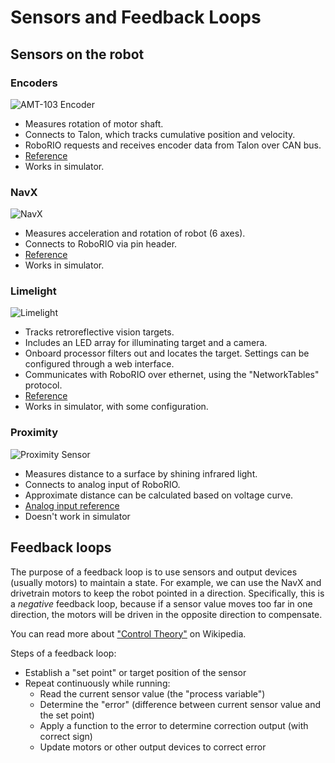 # Sensors and Feedback Loops

## Sensors on the robot

### Encoders

![AMT-103 Encoder](https://media.digikey.com/photos/CUI%20Photos/AMT103-V.jpg)

- Measures rotation of motor shaft.
- Connects to Talon, which tracks cumulative position and velocity.
- RoboRIO requests and receives encoder data from Talon over CAN bus.
- [Reference](../reference/#using-encoders)
- Works in simulator.

### NavX

![NavX](http://www.kauailabs.com/store/image/data/navx_mxp_boardphoto_top_annotated.jpg)

- Measures acceleration and rotation of robot (6 axes).
- Connects to RoboRIO via pin header.
- [Reference](../reference/#ahrs)
- Works in simulator.

### Limelight

![Limelight](https://cdn.shopify.com/s/files/1/2478/0822/files/Front_720x.jpg?v=1512551879)

- Tracks retroreflective vision targets.
- Includes an LED array for illuminating target and a camera.
- Onboard processor filters out and locates the target. Settings can be configured through a web interface.
- Communicates with RoboRIO over ethernet, using the "NetworkTables" protocol.
- [Reference](../reference/#vision)
- Works in simulator, with some configuration.

### Proximity

![Proximity Sensor](https://upload.wikimedia.org/wikipedia/commons/2/27/Sharp_GP2Y0A21YK_IR_proximity_sensor_cropped.jpg)

- Measures distance to a surface by shining infrared light.
- Connects to analog input of RoboRIO.
- Approximate distance can be calculated based on voltage curve.
- [Analog input reference](../reference/#roborio-io)
- Doesn't work in simulator

## Feedback loops

The purpose of a feedback loop is to use sensors and output devices (usually motors) to maintain a state. For example, we can use the NavX and drivetrain motors to keep the robot pointed in a direction. Specifically, this is a *negative* feedback loop, because if a sensor value moves too far in one direction, the motors will be driven in the opposite direction to compensate.

You can read more about ["Control Theory"](https://en.wikipedia.org/wiki/Control_theory) on Wikipedia.

Steps of a feedback loop:

- Establish a "set point" or target position of the sensor
- Repeat continuously while running:
    - Read the current sensor value (the "process variable")
    - Determine the "error" (difference between current sensor value and the set point)
    - Apply a function to the error to determine correction output (with correct sign)
    - Update motors or other output devices to correct error
